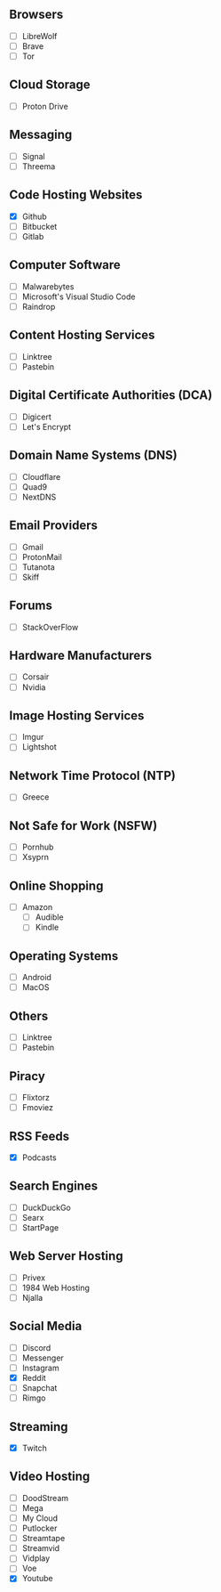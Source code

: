## Browsers

- [ ] LibreWolf
- [ ] Brave
- [ ] Tor

## Cloud Storage

- [ ] Proton Drive

## Messaging

- [ ] Signal
- [ ] Threema

## Code Hosting Websites

- [x] Github
- [ ] Bitbucket
- [ ] Gitlab

## Computer Software

- [ ] Malwarebytes
- [ ] Microsoft's Visual Studio Code
- [ ] Raindrop

## Content Hosting Services

- [ ] Linktree
- [ ] Pastebin

## Digital Certificate Authorities (DCA)

- [ ] Digicert
- [ ] Let's Encrypt

## Domain Name Systems (DNS)

- [ ] Cloudflare
- [ ] Quad9
- [ ] NextDNS

## Email Providers

- [ ] Gmail
- [ ] ProtonMail
- [ ] Tutanota
- [ ] Skiff

## Forums

- [ ] StackOverFlow

## Hardware Manufacturers

- [ ] Corsair
- [ ] Nvidia

## Image Hosting Services

- [ ] Imgur
- [ ] Lightshot

## Network Time Protocol (NTP)

- [ ] Greece

## Not Safe for Work (NSFW)

- [ ] Pornhub
- [ ] Xsyprn

## Online Shopping

- [ ] Amazon
  - [ ] Audible
  - [ ] Kindle

## Operating Systems

- [ ] Android
- [ ] MacOS

## Others

- [ ] Linktree
- [ ] Pastebin

## Piracy

- [ ] Flixtorz
- [ ] Fmoviez

## RSS Feeds

- [x] Podcasts

## Search Engines

- [ ] DuckDuckGo
- [ ] Searx
- [ ] StartPage

## Web Server Hosting

- [ ] Privex
- [ ] 1984 Web Hosting
- [ ] Njalla

## Social Media

- [ ] Discord
- [ ] Messenger
- [ ] Instagram
- [x] Reddit
- [ ] Snapchat
- [ ] Rimgo

## Streaming

- [x] Twitch

## Video Hosting

- [ ] DoodStream
- [ ] Mega
- [ ] My Cloud
- [ ] Putlocker
- [ ] Streamtape
- [ ] Streamvid
- [ ] Vidplay
- [ ] Voe
- [x] Youtube

